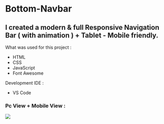 # Bottom-Navbar

<h2>I created a modern & full Responsive Navigation Bar ( with animation ) + Tablet - Mobile friendly.</h2>

What was used for this project  :
- HTML
- CSS
- JavaScript
- Font Awesome

Development IDE :
- VS Code

<h3>Pc View + Mobile View :</h3>

<img src="https://i.imgur.com/DKCyYf9.png">



